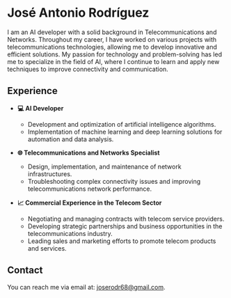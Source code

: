 # José Antonio Rodríguez

I am an AI developer with a solid background in Telecommunications and Networks. Throughout my career, I have worked on various projects with telecommunications technologies, allowing me to develop innovative and efficient solutions. My passion for technology and problem-solving has led me to specialize in the field of AI, where I continue to learn and apply new techniques to improve connectivity and communication.

## Experience

- **💻 AI Developer**
  - Development and optimization of artificial intelligence algorithms.
  - Implementation of machine learning and deep learning solutions for automation and data analysis.

- **🌐 Telecommunications and Networks Specialist**
  - Design, implementation, and maintenance of network infrastructures.
  - Troubleshooting complex connectivity issues and improving telecommunications network performance.

- **📈 Commercial Experience in the Telecom Sector**
  - Negotiating and managing contracts with telecom service providers.
  - Developing strategic partnerships and business opportunities in the telecommunications industry.
  - Leading sales and marketing efforts to promote telecom products and services.

## Contact

You can reach me via email at: [joserodr68@gmail.com](mailto:joserodr68@gmail.com).
